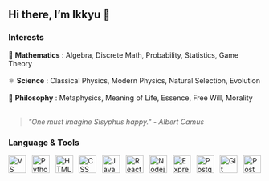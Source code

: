 ## Hi there, I’m Ikkyu 👋

### Interests  

📐 **Mathematics** : Algebra, Discrete Math, Probability, Statistics, Game Theory  <br><br>
⚛️ **Science** : Classical Physics, Modern Physics, Natural Selection, Evolution   <br><br>
🧠 **Philosophy** : Metaphysics, Meaning of Life, Essence, Free Will, Morality  <br><br>


> *"One must imagine Sisyphus happy."* - *Albert Camus*



### Language & Tools
<img src="https://upload.wikimedia.org/wikipedia/commons/thumb/9/9a/Visual_Studio_Code_1.35_icon.svg/2048px-Visual_Studio_Code_1.35_icon.svg.png" height="35px" alt="VS Code"> &nbsp; <img src="https://upload.wikimedia.org/wikipedia/commons/thumb/c/c3/Python-logo-notext.svg/1200px-Python-logo-notext.svg.png" height="35px" alt="Python"> &nbsp; <img src="https://www.w3.org/html/logo/downloads/HTML5_Badge_512.png" height="35px" alt="HTML"> &nbsp; <img src="https://upload.wikimedia.org/wikipedia/commons/thumb/6/62/CSS3_logo.svg/2048px-CSS3_logo.svg.png" height="35px" alt="CSS"> &nbsp; <img src="https://cdn.worldvectorlogo.com/logos/logo-javascript.svg" height="35px" alt="JavaScript"> &nbsp; <img src="https://upload.wikimedia.org/wikipedia/commons/thumb/a/a7/React-icon.svg/1200px-React-icon.svg.png" height="35px" alt="React"> &nbsp; <img src="https://icon.icepanel.io/Technology/svg/Node.js.svg" height="35px" alt="Nodejs"> &nbsp; <img src="https://img.icons8.com/color/512/express-js.png" height="35px" alt="Express"> &nbsp; <img src="https://upload.wikimedia.org/wikipedia/commons/thumb/2/29/Postgresql_elephant.svg/540px-Postgresql_elephant.svg.png?20080116191800" height="35px" alt="Postgresql"> &nbsp; <img src="https://upload.wikimedia.org/wikipedia/commons/thumb/3/3f/Git_icon.svg/1200px-Git_icon.svg.png" height="35px" alt="Git"> &nbsp; <img src="https://github.com/user-attachments/assets/b343e3c0-4384-4410-b239-9ca796932784" height="35px" alt="Postman">




